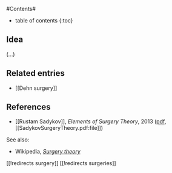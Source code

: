 
#Contents#
* table of contents
{:toc}

## Idea

(...)


## Related entries

* [[Dehn surgery]]

## References

* [[Rustam Sadykov]], _Elements of Surgery Theory_, 2013 ([pdf](https://www.math.ksu.edu/~sadykov/Lecture%20Notes/Surgery%20Theory.pdf), [[SadykovSurgeryTheory.pdf:file]])

See also:

* Wikipedia, _[Surgery theory](https://en.wikipedia.org/wiki/Surgery_theory)_

[[!redirects surgery]]
[[!redirects surgeries]]
